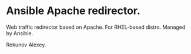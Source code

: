 # Ansible Apache redirector. #


Web traffic redirector based on Apache.
For RHEL-based distro.
Managed by Ansible.

Rekunov Alexey.